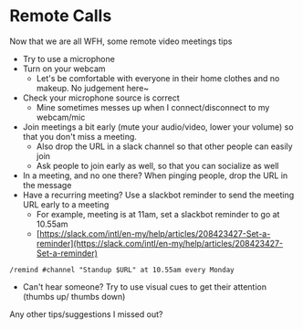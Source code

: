 # Remote Calls

Now that we are all WFH, some remote video meetings tips

* Try to use a microphone
* Turn on your webcam
  * Let's be comfortable with everyone in their home clothes and no makeup. No judgement here~
* Check your microphone source is correct
  * Mine sometimes messes up when I connect/disconnect to my webcam/mic
* Join meetings a bit early \(mute your audio/video, lower your volume\) so that you don't miss a meeting.
  * Also drop the URL in a slack channel so that other people can easily join
  * Ask people to join early as well, so that you can socialize as well
* In a meeting, and no one there? When pinging people, drop the URL in the message
* Have a recurring meeting? Use a slackbot reminder to send the meeting URL early to a meeting
  * For example, meeting is at 11am, set a slackbot reminder to go at 10.55am
  * [https://slack.com/intl/en-my/help/articles/208423427-Set-a-reminder](https://slack.com/intl/en-my/help/articles/208423427-Set-a-reminder)

```text
/remind #channel "Standup $URL" at 10.55am every Monday
```

* Can't hear someone? Try to use visual cues to get their attention \(thumbs up/ thumbs down\)

Any other tips/suggestions I missed out?

